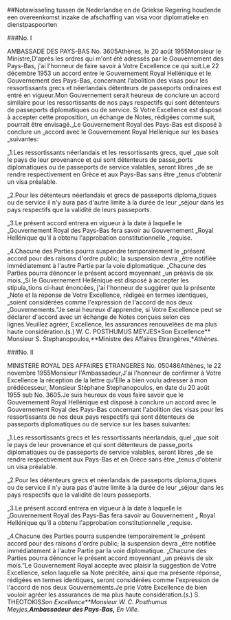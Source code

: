 <meta http-equiv='Content-Type' content='text/html; charset=utf-8' />

##Notawisseling tussen de Nederlandse en de Griekse Regering houdende een overeenkomst inzake de afschaffing van visa voor diplomatieke en dienstpaspoorten

###No. I 

AMBASSADE DES PAYS-BAS No. 3605Athènes, le 20 août 1955Monsieur le Ministre,D'après les ordres qui m'ont été adressés par le Gouvernement des Pays-Bas, j'ai l'honneur de faire savoir à Votre Excellence ce qui suit.Le 22 décembre 1953 un accord entre le Gouvernement Royal Hellénique et le Gouvernement des Pays-Bas, concernant l'abolition des visas pour les ressortissants grecs et néerlandais détenteurs de passeports ordinaires est entré en vigueur.Mon Gouvernement serait heureux de conclure un accord similaire pour les ressortissants de nos pays respectifs qui sont détenteurs de passeports diplomatiques ou de service. Si Votre Excellence est disposé à accepter cette proposition, un échange de Notes, rédigées comme suit, pourrait être envisagé.„Le Gouvernement Royal des Pays-Bas est disposé à conclure un „accord avec le Gouvernement Royal Hellénique sur les bases „suivantes:

„1.Les ressortissants néerlandais et les ressortissants grecs, quel „que soit le pays de leur provenance et qui sont détenteurs de passe„ports diplomatiques ou de passeports de service valables, seront libres „de se rendre respectivement en Grèce et aux Pays-Bas sans être „tenus d'obtenir un visa préalable.

„2.Pour les détenteurs néerlandais et grecs de passeports diploma„tiques ou de service il n'y aura pas d'autre limite à la durée de leur „séjour dans les pays respectifs que la validité de leurs passeports.

„3.Le présent accord entrera en vigueur à la date à laquelle le „Gouvernement Royal des Pays-Bas fera savoir au Gouvernement „Royal Hellénique qu'il a obtenu l'approbation constitutionnelle „requise.

„4.Chacune des Parties pourra suspendre temporairement le „présent accord pour des raisons d'ordre public; la suspension devra „être notifiée immédiatement à l'autre Partie par la voie diplomatique. „Chacune des Parties pourra dénoncer le présent accord moyennant „un préavis de six mois.„Si le Gouvernement Hellénique est disposé à accepter les stipula„tions ci-haut énoncées, j'ai l'honneur de suggérer que la présente „Note et la réponse de Votre Excellence, rédigée en termes identiques, „soient considérées comme l'expression de l'accord de nos deux „Gouvernements.”Je serai heureux d'apprendre, si Votre Excellence peut se déclarer d'accord avec un échange de Notes conçues selon ces lignes.Veuillez agréer, Excellence, les assurances renouvelées de ma plus haute considération.(s.) W. C. POSTHUMUS MEYJES*Son Excellence** Monsieur S. Stephanopoulos,**Ministre des Affaires Etrangères,**Athènes.*

###No.  II 

MINISTERE ROYAL DES AFFAIRES ETRANGERES No. 050486Athènes, le 22 novembre 1955Monsieur l'Ambassadeur,J'ai l'honneur de confirmer à Votre Excellence la réception de la lettre qu'Elle a bien voulu adresser à mon prédécesseur, Monsieur Stéphane Stephanopoulos, en date du 20 août 1955 sub No. 3605.Je suis heureux de vous faire savoir que le Gouvernement Royal Hellénique est disposé à conclure un accord avec le Gouvernement Royal des Pays-Bas concernant l'abolition des visas pour les ressortissants de nos deux pays respectifs qui sont détenteurs de passeports diplomatiques ou de service sur les bases suivantes:

„1.Les ressortissants grecs et les ressortissants néerlandais, quel „que soit le pays de leur provenance et qui sont détenteurs de passe„ports diplomatiques ou de passeports de service valables, seront libres „de se rendre respectivement aux Pays-Bas et en Grèce sans être „tenus d'obtenir un visa préalable.

„2.Pour les détenteurs grecs et néerlandais de passeports diploma„tiques ou de service il n'y aura pas d'autre limite à la durée de leur „séjour dans les pays respectifs que la validité de leurs passeports.

„3.Le présent accord entrera en vigueur à la date à laquelle le „Gouvernement Royal des Pays-Bas fera savoir au Gouvernement „ Royal Hellénique qu'il a obtenu l'approbation constitutionnelle „requise.

„4.Chacune des Parties pourra suspendre temporairement le „présent accord pour des raisons d'ordre public; la suspension devra „être notifiée immédiatement à l'autre Partie par la voie diplomatique. „Chacune des Parties pourra dénoncer le présent accord moyennant „un préavis de six mois.”Le Gouvernement Royal accepte avec plaisir la suggestion de Votre Excellence, selon laquelle sa Note précitée, ainsi que ma présente réponse, rédigées en termes identiques, seront considérées comme l'expression de l'accord de nos deux Gouvernements.Je prie Votre Excellence de bien vouloir agréer les assurances de ma plus haute considération.(s.) S. THEOTOKIS*Son Excellence**Monsieur W. C. Posthumus Meyjes,**Ambassadeur des Pays-Bas,** En Ville.* 
